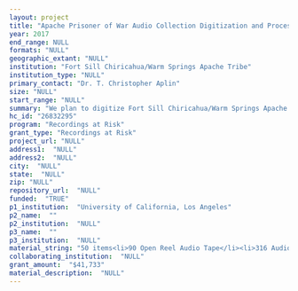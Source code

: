 ```yaml
--- 
layout: project 
title: "Apache Prisoner of War Audio Collection Digitization and Processing Project"
year: 2017
end_range: NULL
formats: "NULL"
geographic_extant: "NULL"
institution: "Fort Sill Chiricahua/Warm Springs Apache Tribe"
institution_type: "NULL"
primary_contact: "Dr. T. Christopher Aplin"
size: "NULL"
start_range: "NULL"
summary: "We plan to digitize Fort Sill Chiricahua/Warm Springs Apache sound collections. This community is descended from the Apache prisoners of war seized with Geronimo in 1886. Collections highlight the music and oral history of Chihene, or Warm Springs Apache youth living in Sierra Madre camps during 1882s so-called “Loco Outbreak,” including ancestors of the Haozous, Gooday, and Kawaykla families. Their recordings constitute the cultural heritage of Geronimo’s child soldiers. Fort Sill Apache recordings help scholars understand the consequences of the Loco Outbreak on Warm Springs Apache youth; their consolidation as prisoners of war alongside Nednai captors; as well as their re-assertion of Warm Springs consciousness when released from imprisonment in 1913. Including War and Mountain Spirit Dance songs dating from 19th-century southwestern warfare (1881-1886) and social dance songs and Christian hymnody dating from Apache prisoner of war exile and imprisonment (1886-1914), this is a collection of great historical significance."
hc_id: "26832295"
program: "Recordings at Risk"
grant_type: "Recordings at Risk"
project_url: "NULL"
address1:  "NULL"
address2:  "NULL"
city:  "NULL"
state:  "NULL"
zip: "NULL"
repository_url:  "NULL"
funded:  "TRUE"
p1_institution:  "University of California, Los Angeles"
p2_name:  ""
p2_institution:  "NULL"
p3_name:  ""
p3_institution:  "NULL"
material_string: "50 items<li>90 Open Reel Audio Tape</li><li>316 Audio Cassette</li>"
collaborating_institution:  "NULL"
grant_amount:  "$41,733"
material_description:  "NULL"
---
```

